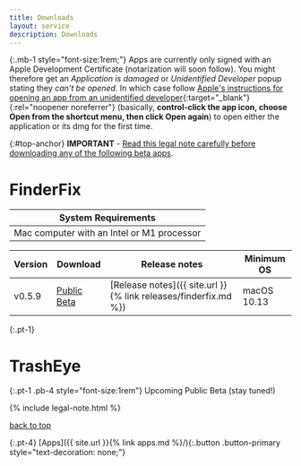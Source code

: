 ```yaml
---
title: Downloads
layout: service
description: Downloads
---
```


{:.mb-1 style="font-size:1rem;"}
Apps are currently only signed with an Apple Development Certificate (notarization will soon follow). You might therefore get an *Application is damaged* or *Unidentified Developer* popup stating they *can't be opened*. In which case follow [Apple's instructions for opening an app from an unidentified developer](https://support.apple.com/guide/mac-help/open-a-mac-app-from-an-unidentified-developer-mh40616/mac){:target="_blank"}{:rel="noopener noreferrer"} (basically, **control-click the app icon, choose Open from the shortcut menu, then click Open again**) to open either the application or its dmg for the first time.

{:#top-anchor}
**IMPORTANT** - [Read this legal note carefully before downloading any of the following beta apps](#legal-anchor).

# FinderFix

| System Requirements |
| ------------------- |
| Mac computer with an Intel or M1 processor |

| Version | Download | Release notes | Minimum OS
| ------- | -------- | ------------- | ----------
| v0.5.9 | [Public Beta](https://github.com/synappser/FinderFix/releases/download/v0.5.9/FinderFix_v0.5.9b.dmg) | [Release notes]({{ site.url }}{% link releases/finderfix.md %}) | macOS 10.13

{:.pt-1}
# TrashEye

{:.pt-1 .pb-4 style="font-size:1rem"}
Upcoming Public Beta (stay tuned!)

{% include legal-note.html %}

[back to top](#top-anchor)

{:.pt-4}
[Apps]({{ site.url }}{% link apps.md %}/){:.button .button-primary style="text-decoration: none;"}
